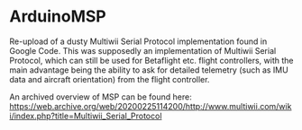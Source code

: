 # ArduinoMSP

Re-upload of a dusty Multiwii Serial Protocol implementation found in Google Code. This was supposedly an implementation of Multiwii Serial Protocol, which can still be used for Betaflight etc. flight controllers, with the main advantage being the ability to ask for detailed telemetry (such as IMU data and aircraft orientation) from the flight controller. 

An archived overview of MSP can be found here: https://web.archive.org/web/20200225114200/http://www.multiwii.com/wiki/index.php?title=Multiwii_Serial_Protocol
